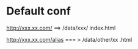 # Default conf

http://xxx.xx.com/   ==> /data/xxx/ index.html

http://xxx.xx.com/alias  === > /data/other/xx .html
